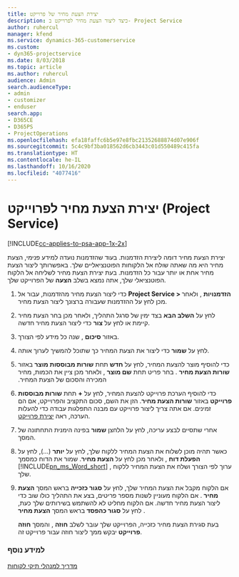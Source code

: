 ```yaml
---
title: יצירת הצעת מחיר של פרוייקט
description: כיצד ליצור הצעת מחיר לפרוייקט ב- Project Service
author: ruhercul
manager: kfend
ms.service: dynamics-365-customerservice
ms.custom:
- dyn365-projectservice
ms.date: 8/03/2018
ms.topic: article
ms.author: ruhercul
audience: Admin
search.audienceType:
- admin
- customizer
- enduser
search.app:
- D365CE
- D365PS
- ProjectOperations
ms.openlocfilehash: efa18faffc6b5e97e8fbc21352688874d07e906f
ms.sourcegitcommit: 5c4c9bf3ba018562d6cb3443c01d550489c415fa
ms.translationtype: HT
ms.contentlocale: he-IL
ms.lasthandoff: 10/16/2020
ms.locfileid: "4077416"
---
```

# <a name="create-a-project-quote-project-service"></a>יצירת הצעת מחיר לפרוייקט (Project Service)

[!INCLUDE[cc-applies-to-psa-app-1x-2x](../includes/cc-applies-to-psa-app-1x-2x.md)]

יצירת הצעת מחיר דומה ליצירת הזדמנות. בעוד שהזדמנות נועדה למידע פנימי, הצעת מחיר היא מה שאתה שולח אל הלקוחות הפוטנציאליים שלך. באפשרותך ליצור הצעת מחיר אחת או יותר עבור כל הזדמנות. בעת יצירת הצעת מחיר לשליחה אל הלקוח הפוטנציאלי שלך, אתה נמצא בשלב **הצעה** של הפרוייקט שלך.  
  
1. כדי ליצור הצעת מחיר מהזדמנות, עבור אל **Project Service > הזדמנויות** , ולאחר מכן לחץ על ההזדמנות שעבורה ברצונך ליצור הצעת מחיר.  
  
2. לחץ על **השלב הבא** בצד ימין של סרגל התהליך, ולאחר מכן בחר הצעת מחיר קיימת או לחץ על **צור** כדי ליצור הצעת מחיר חדשה.  
  
3. באזור **סיכום** , שנה כל מידע לפי הצורך.  
  
4. לחץ על **שמור** כדי ליצור את הצעת המחיר כך שתוכל להמשיך לערוך אותה.  
  
5. כדי להוסיף מוצר להצעת המחיר, לחץ על **חדש** תחת **‏‫שורות מבוססות מוצר** באזור **שורות הצעת מחיר** . בחר פריט תחת **שם מוצר** , ולאחר מכן ציין את הכמות, מחיר המכירה ו‏‫הסכום של הצעת המחיר‬.  
  
6. כדי להוסיף הערכת פרוייקט להצעת המחיר, לחץ על **+** תחת **שורות מבוססות פרוייקט** באזור **שורות הצעת מחיר**. הזן את השם, סכום התקציב והפרוייקט, אם הם זמינים. אם אתה צריך ליצור פרוייקט עם מבנה התפלגות עבודה כדי להעלות הערכה, ראה [יצירת פרוייקט](../psa/create-project.md).  
  
7. אחרי שתסיים לבצע עריכה, לחץ על הלחצן **שמור** בפינה הימנית התחתונה של המסך.  
  
8. כאשר תהיה מוכן לשלוח את הצעת המחיר ללקוח שלך, לחץ על **יותר** (...), לחץ על **הפעלת דוח** , ולאחר מכן לחץ על **הצעת מחיר**. שמור את הדוח כמסמך [!INCLUDE[pn_ms_Word_short](../includes/pn-ms-word-short.md)] , ערוך לפי הצורך ושלח את הצעת המחיר ללקוח שלך.  
  
9. אם הלקוח מקבל את הצעת המחיר שלך, לחץ על **סגור כזכייה** בראש המסך **הצעת מחיר** . אם הלקוח מעוניין לשנות מספר פריטים, בצע את התהליך כולו שוב כדי ליצור הצעת מחיר חדשה. אם הלקוח מחליט לא להשתמש בשירותים שלך כעת, לחץ על **סגור כהפסד** בראש המסך **הצעת מחיר** .  
  
   בעת סגירת הצעת מחיר כזכייה, הפרוייקט שלך עובר לשלב **חוזה** , והמסך **חוזה פרוייקט** יבקש ממך ליצור חוזה עבור פרוייקט זה.  
  
### <a name="see-also"></a>למידע נוסף  
 [מדריך למנהלי תיקי לקוחות](../psa/account-manager-guide.md)
